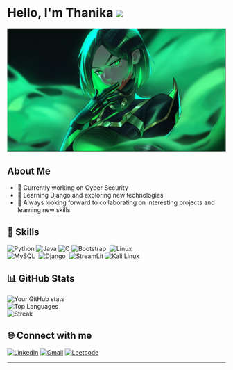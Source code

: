 # Hello, I'm Thanika <img src="https://media.giphy.com/media/hvRJCLFzcasrR4ia7z/giphy.gif" width="35">

<img src="/src/viper.png" style="height: 80%;">


## About Me  

- 🔭 Currently working on Cyber Security
- 🌱 Learning Django and exploring new technologies  
- 👯 Always looking forward to collaborating on interesting projects and learning new skills

## 🚀 Skills  
![Python](https://img.shields.io/badge/python-3670A0?style=flat-square&logo=python&logoColor=ffdd54)&nbsp;![Java](https://img.shields.io/badge/java-%23ED8B00.svg?style=flat-square&logo=java&logoColor=white)&nbsp;![C](https://img.shields.io/badge/c-%2300599C.svg?style=flat-square&logo=c&logoColor=white)&nbsp;![Bootstrap](https://img.shields.io/badge/bootstrap-%23563D7C.svg?style=flat-square&logo=bootstrap&logoColor=white)&nbsp; ![Linux](https://img.shields.io/badge/Linux-FCC624?style=flat-square&logo=linux&logoColor=black)
<br/>
![MySQL](https://img.shields.io/badge/-MySQL-black?style=flat-square&logo=mysql)&nbsp; ![Django](https://img.shields.io/badge/Django-092E20?style=flat-square&logo=django&logoColor=green)&nbsp; ![StreamLit](https://img.shields.io/badge/Streamlit-FF4B4B?style=flat-square&logo=Streamlit&logoColor=white) ![Kali Linux](https://img.shields.io/badge/GitHub-100000?style=flat&logo=kalilinux&logoColor=white)

## 📊 GitHub Stats  
![Your GitHub stats](https://github-readme-stats.vercel.app/api?username=ThanikaNatarajan&theme=algolia&show_icons=true&hide_border=true&count_private=true)  
![Top Languages](https://github-readme-stats.vercel.app/api?username=ThanikaNatarajan&theme=algolia&show_icons=true&hide_border=true&count_private=true)  
![Streak](https://github-readme-streak-stats.herokuapp.com/?user=ThanikaNatarajan&theme=algolia&hide_border=true)

## 🌐 Connect with me  
[![LinkedIn](https://img.shields.io/badge/LinkedIn-%230077B5.svg?style=for-the-badge&logo=linkedin&logoColor=white)](https://www.linkedin.com/in/thanika-natarajan/) [![Gmail](https://img.shields.io/badge/Gmail-D14836?style=for-the-badge&logo=gmail&logoColor=white)](mailto:thanikanatarajan.cs22@bitsathy.ac.in) [![Leetcode](https://img.shields.io/badge/-LeetCode-FFA116?style=for-the-badge&logo=LeetCode&logoColor=black)](https://leetcode.com/u/NeekxzZ)

---
